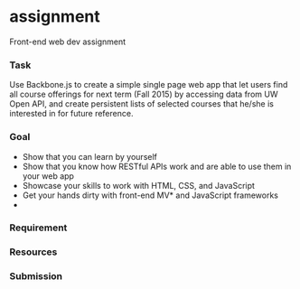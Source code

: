 # assignment
Front-end web dev assignment

### Task
Use Backbone.js to create a simple single page web app that let users find all course offerings for next term (Fall 2015) by accessing data from UW Open API, and create persistent lists of selected courses that he/she is interested in for future reference.

### Goal
- Show that you can learn by yourself
- Show that you know how RESTful APIs work and are able to use them in your web app
- Showcase your skills to work with HTML, CSS, and JavaScript
- Get your hands dirty with front-end MV* and JavaScript frameworks
- 


### Requirement


### Resources


### Submission

